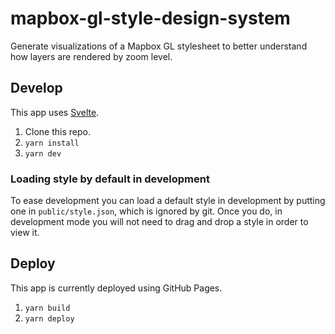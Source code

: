 # mapbox-gl-style-design-system

Generate visualizations of a Mapbox GL stylesheet to better understand how layers are rendered by zoom level.

## Develop

This app uses [Svelte](https://svelte.dev/).

1.  Clone this repo.
2.  `yarn install`
3.  `yarn dev`

### Loading style by default in development

To ease development you can load a default style in development by putting one in `public/style.json`, which is ignored by git. Once you do, in development mode you will not need to drag and drop a style in order to view it.

## Deploy

This app is currently deployed using GitHub Pages.

1.  `yarn build`
2.  `yarn deploy`
